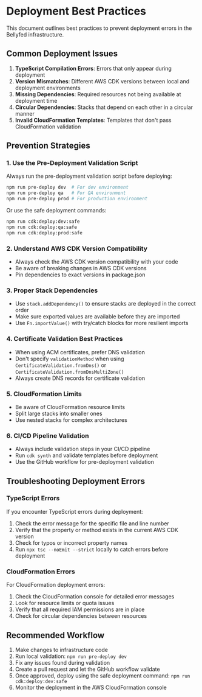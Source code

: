 # Deployment Best Practices

This document outlines best practices to prevent deployment errors in the Bellyfed infrastructure.

## Common Deployment Issues

1. **TypeScript Compilation Errors**: Errors that only appear during deployment
2. **Version Mismatches**: Different AWS CDK versions between local and deployment environments
3. **Missing Dependencies**: Required resources not being available at deployment time
4. **Circular Dependencies**: Stacks that depend on each other in a circular manner
5. **Invalid CloudFormation Templates**: Templates that don't pass CloudFormation validation

## Prevention Strategies

### 1. Use the Pre-Deployment Validation Script

Always run the pre-deployment validation script before deploying:

```bash
npm run pre-deploy dev  # For dev environment
npm run pre-deploy qa   # For QA environment
npm run pre-deploy prod # For production environment
```

Or use the safe deployment commands:

```bash
npm run cdk:deploy:dev:safe
npm run cdk:deploy:qa:safe
npm run cdk:deploy:prod:safe
```

### 2. Understand AWS CDK Version Compatibility

- Always check the AWS CDK version compatibility with your code
- Be aware of breaking changes in AWS CDK versions
- Pin dependencies to exact versions in package.json

### 3. Proper Stack Dependencies

- Use `stack.addDependency()` to ensure stacks are deployed in the correct order
- Make sure exported values are available before they are imported
- Use `Fn.importValue()` with try/catch blocks for more resilient imports

### 4. Certificate Validation Best Practices

- When using ACM certificates, prefer DNS validation
- Don't specify `validationMethod` when using `CertificateValidation.fromDns()` or `CertificateValidation.fromDnsMultiZone()`
- Always create DNS records for certificate validation

### 5. CloudFormation Limits

- Be aware of CloudFormation resource limits
- Split large stacks into smaller ones
- Use nested stacks for complex architectures

### 6. CI/CD Pipeline Validation

- Always include validation steps in your CI/CD pipeline
- Run `cdk synth` and validate templates before deployment
- Use the GitHub workflow for pre-deployment validation

## Troubleshooting Deployment Errors

### TypeScript Errors

If you encounter TypeScript errors during deployment:

1. Check the error message for the specific file and line number
2. Verify that the property or method exists in the current AWS CDK version
3. Check for typos or incorrect property names
4. Run `npx tsc --noEmit --strict` locally to catch errors before deployment

### CloudFormation Errors

For CloudFormation deployment errors:

1. Check the CloudFormation console for detailed error messages
2. Look for resource limits or quota issues
3. Verify that all required IAM permissions are in place
4. Check for circular dependencies between resources

## Recommended Workflow

1. Make changes to infrastructure code
2. Run local validation: `npm run pre-deploy dev`
3. Fix any issues found during validation
4. Create a pull request and let the GitHub workflow validate
5. Once approved, deploy using the safe deployment command: `npm run cdk:deploy:dev:safe`
6. Monitor the deployment in the AWS CloudFormation console

